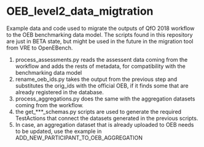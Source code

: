 # OEB_level2_data_migtration
Example data and code used to migrate the outputs of QfO 2018 workflow to the OEB benchmarking data model.
The scripts found in this repository are just in BETA state, but might be used in the future in the migration tool from VRE to OpenEBench.

1. process_assessments.py reads the assessent data coming from the workflow and adds the rests of metadata, for compatibility  with the benchmarking data model
2. rename_oeb_ids.py takes the output from the previous step and substitutes the orig_ids with the official OEB, if it finds some that are already registered in the database.
3. process_aggregations.py does the same with the aggregation datasets coming from the workflow.
4. the get_***_schemas.py scripts are used to generate the required TestActions that connect the datasets generated in the previous scripts.
5. In case, an aggregation dataset that is already uploaded to OEB needs to be updated, use the example in ADD_NEW_PARTICIPANT_TO_OEB_AGGREGATION
